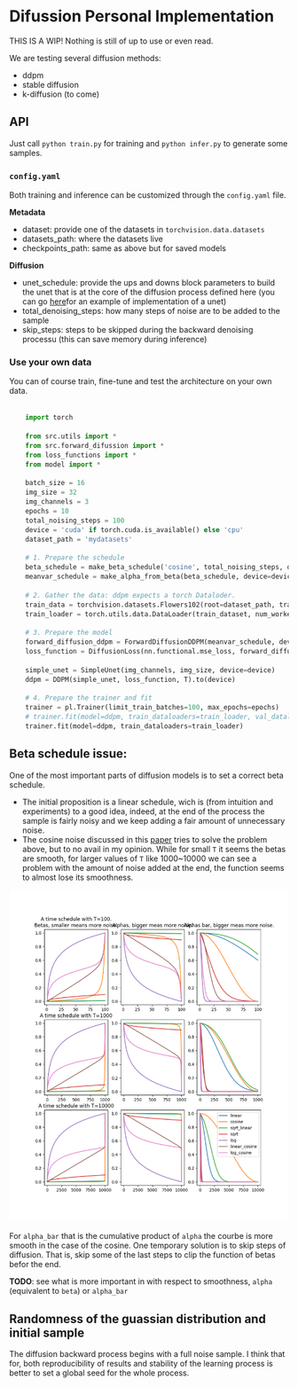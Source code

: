 # Difussion Personal Implementation


THIS IS A WIP! Nothing is still of up to use or even read.

We are testing several diffusion methods:
- ddpm
- stable diffusion
- k-diffusion (to come)

## API

Just call `python train.py` for training and `python infer.py` to generate some samples.

### `config.yaml`
Both training and inference can be customized through the `config.yaml` file.

**Metadata**
- dataset: provide one of the datasets in `torchvision.data.datasets`
- datasets_path: where the datasets live
- checkpoints_path: same as above but for saved models

**Diffusion**
- unet_schedule: provide the ups and downs block parameters to build the unet that is at the core of the diffusion process defined here (you can go [here](https://pytorch.org/hub/mateuszbuda_brain-segmentation-pytorch_unet/)for an example of implementation of a unet)
- total_denoising_steps: how many steps of noise are to be added to the sample
- skip_steps: steps to be skipped during the backward denoising processu (this can save memory during inference)


### Use your own data

You can of course train, fine-tune and test the architecture on your own data.
```python

    import torch

    from src.utils import *
    from src.forward_difussion import *
    from loss_functions import *
    from model import *

    batch_size = 16
    img_size = 32
    img_channels = 3
    epochs = 10
    total_noising_steps = 100
    device = 'cuda' if torch.cuda.is_available() else 'cpu'
    dataset_path = 'mydatasets'

    # 1. Prepare the schedule
    beta_schedule = make_beta_schedule('cosine', total_noising_steps, device=device)
    meanvar_schedule = make_alpha_from_beta(beta_schedule, device=device)

    # 2. Gather the data: ddpm expects a torch Dataloder.
    train_data = torchvision.datasets.Flowers102(root=dataset_path, train=True, download=True, transform=toTensor()),
    train_loader = torch.utils.data.DataLoader(train_dataset, num_workers=8, batch_size=batch_size)

    # 3. Prepare the model
    forward_diffusion_ddpm = ForwardDiffusionDDPM(meanvar_schedule, device=device)
    loss_function = DiffusionLoss(nn.functional.mse_loss, forward_diffusion_ddpm)

    simple_unet = SimpleUnet(img_channels, img_size, device=device)
    ddpm = DDPM(simple_unet, loss_function, T).to(device)

    # 4. Prepare the trainer and fit
    trainer = pl.Trainer(limit_train_batches=100, max_epochs=epochs)
    # trainer.fit(model=ddpm, train_dataloaders=train_loader, val_dataloaders=test_loader)
    trainer.fit(model=ddpm, train_dataloaders=train_loader)

```


## Beta schedule issue:

One of the most important parts of diffusion models is to set a correct beta schedule.

- The initial proposition is a linear schedule, wich is (from intuition and experiments)
  to a good idea, indeed, at the end of the process the sample is fairly noisy and we
  keep adding a fair amount of unnecessary noise.
- The cosine noise discussed in this [paper](https://arxiv.org/pdf/2102.09672.pdf) tries
  to solve the problem above, but to no avail in my opinion.
  While for small `T` it seems the betas are smooth, for larger values of `T` like
  1000~10000 we can see a problem with the amount of noise added at the end, the function
  seems to almost lose its smoothness.

<img src="ressources/images/all_beta_schedules.png" />

For `alpha_bar` that is the cumulative product of `alpha` the courbe is more smooth in the
case of the cosine.
One temporary solution is to skip steps of diffusion. That is, skip some of the last steps
to clip the function of betas befor the end.

**TODO**: see what is more important in with respect to smoothness, `alpha` (equivalent to
`beta`) or `alpha_bar`


## Randomness of the guassian distribution and initial sample

The diffusion backward process begins with a full noise sample. I think that for, both
reproducibility of results and stability of the learning process is better to set a
global seed for the whole process.
